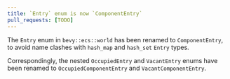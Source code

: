 ```yaml
---
title: `Entry` enum is now `ComponentEntry`
pull_requests: [TODO]
---
```


The `Entry` enum in `bevy::ecs::world` has been renamed to `ComponentEntry`, to avoid name clashes with `hash_map` and `hash_set` `Entry` types.

Correspondingly, the nested `OccupiedEntry` and `VacantEntry` enums have been renamed to `OccupiedComponentEntry` and `VacantComponentEntry`.
